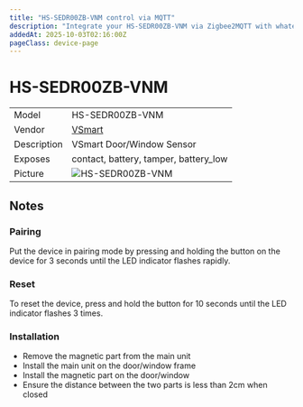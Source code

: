 ```yaml
---
title: "HS-SEDR00ZB-VNM control via MQTT"
description: "Integrate your HS-SEDR00ZB-VNM via Zigbee2MQTT with whatever smart home infrastructure you are using without the vendor's bridge or gateway."
addedAt: 2025-10-03T02:16:00Z
pageClass: device-page
---
```


<!-- !!!! -->
<!-- ATTENTION: This file is auto-generated through docgen! -->
<!-- You can only edit the "Notes"-Section between the two comment lines "Notes BEGIN" and "Notes END". -->
<!-- Do not use h1 or h2 heading within "## Notes"-Section. -->
<!-- !!!! -->

# HS-SEDR00ZB-VNM

|     |     |
|-----|-----|
| Model | HS-SEDR00ZB-VNM  |
| Vendor  | [VSmart](/supported-devices/#v=VSmart)  |
| Description | VSmart Door/Window Sensor |
| Exposes | contact, battery, tamper, battery_low |
| Picture | ![HS-SEDR00ZB-VNM](https://www.zigbee2mqtt.io/images/devices/HS-SEDR00ZB-VNM.png) |


<!-- Notes BEGIN: You can edit here. Add "## Notes" headline if not already present. -->
## Notes

### Pairing
Put the device in pairing mode by pressing and holding the button on the device for 3 seconds until the LED indicator flashes rapidly.

### Reset
To reset the device, press and hold the button for 10 seconds until the LED indicator flashes 3 times.

### Installation
- Remove the magnetic part from the main unit
- Install the main unit on the door/window frame
- Install the magnetic part on the door/window
- Ensure the distance between the two parts is less than 2cm when closed

<!-- Notes END: Do not edit below this line -->
